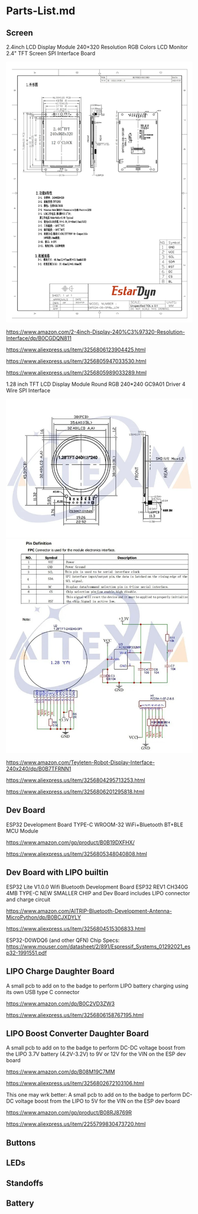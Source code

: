 # Parts-List.md

## Screen

2.4inch LCD Display Module 240×320 Resolution RGB Colors LCD Monitor 2.4" TFT Screen SPI Interface Board

![Specs](screen_specs_2.4in_Sf8d2ac15530845a3804ac49b09447cc6L.jpg)

https://www.amazon.com/2-4inch-Display-240%C3%97320-Resolution-Interface/dp/B0CGDQN811

https://www.aliexpress.us/item/3256806123904425.html

https://www.aliexpress.us/item/3256805947033530.html

https://www.aliexpress.us/item/3256805989033289.html

1.28 inch TFT LCD Display Module Round RGB 240*240 GC9A01 Driver 4 Wire SPI Interface

![Specs1](screen_specs1_1.28in_S9fd7a91f04f049a4865e5dd47b204d6bA.jpg)
![Specs2](screen_specs2_1.28in_S6bd9f80333664306a94697ec085dfc7de.jpg)

https://www.amazon.com/Teyleten-Robot-Display-Interface-240x240/dp/B0B7TFRNN1

https://www.aliexpress.us/item/3256804295713253.html

https://www.aliexpress.us/item/3256806201295818.html

## Dev Board 

ESP32 Development Board TYPE-C WROOM-32 WiFi+Bluetooth BT+BLE MCU Module

https://www.amazon.com/gp/product/B0B19DXFHX/

https://www.aliexpress.us/item/3256805348040808.html

## Dev Board with LIPO builtin

ESP32 Lite V1.0.0 Wifi Bluetooth Development Board ESP32 REV1 CH340G 4MB TYPE-C
NEW SMALLER CHIP and Dev Board includes LIPO connector and charge circuit

https://www.amazon.com/AITRIP-Bluetooth-Development-Antenna-MicroPython/dp/B0BCJXDYLY

https://www.aliexpress.us/item/3256804515306833.html

ESP32-D0WDQ6 (and other QFN) Chip Specs:
https://www.mouser.com/datasheet/2/891/Espressif_Systems_01292021_esp32-1991551.pdf

## LIPO Charge Daughter Board

A small pcb to add on to the badge to perform LIPO battery charging using its own USB type C connector

https://www.amazon.com/dp/B0C2VD3ZW3

https://www.aliexpress.us/item/3256806158767195.html

## LIPO Boost Converter Daughter Board

A small pcb to add on to the badge to perform DC-DC voltage boost from the LIPO 3.7V battery (4.2V-3.2V) to 9V or 12V for the VIN on the ESP dev board

https://www.amazon.com/dp/B08M19C7MM

https://www.aliexpress.us/item/3256802672103106.html

This one may wrk better:
A small pcb to add on to the badge to perform DC-DC voltage boost from the LIPO to 5V for the VIN on the ESP dev board

https://www.amazon.com/gp/product/B08RJ8769R

https://www.aliexpress.us/item/2255799830473720.html

## Buttons

## LEDs

## Standoffs

## Battery


